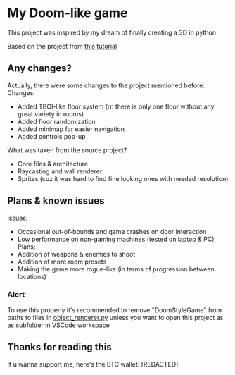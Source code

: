 # My Doom-like game

This project was inspired by my dream of finally creating a 3D in python

Based on the project from [this tutorial](https://youtu.be/ECqUrT7IdqQ)

## Any changes?
Actually, there were some changes to the project mentioned before.
Changes:
+ Added TBOI-like floor system (rn there is only one floor without any great variety in rooms)
+ Added floor randomization
+ Added minimap for easier navigation
+ Added controls pop-up

What was taken from the source project?
+ Core files & architecture
+ Raycasting and wall renderer
+ Sprites (cuz it was hard to find fine looking ones with needed resolution)

## Plans & known issues
Issues:
+ Occasional out-of-bounds and game crashes on door interaction
+ Low performance on non-gaming machines (tested on laptop & PC)
Plans:
+ Addition of weapons & enemies to shoot
+ Addition of more room presets
+ Making the game more rogue-like (in terms of progression between locations)

### Alert
To use this properly it's recommended to remove "DoomStyleGame" from paths to files in [object_renderer.py](object_renderer.py) unless you want to open this project as as subfolder in VSCode workspace

## Thanks for reading this

If u wanna support me, here's the BTC wallet: [REDACTED]
